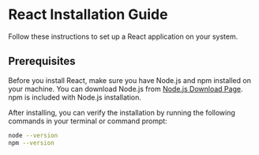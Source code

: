 # React Installation Guide

Follow these instructions to set up a React application on your system.

## Prerequisites

Before you install React, make sure you have Node.js and npm installed on your machine. You can download Node.js from [Node.js Download Page](https://nodejs.org/en/download/). npm is included with Node.js installation.

After installing, you can verify the installation by running the following commands in your terminal or command prompt:

```bash
node --version
npm --version
```
